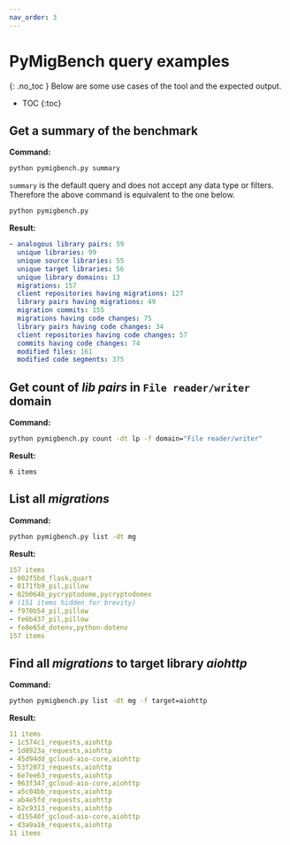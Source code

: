```yaml
---
nav_order: 3
---
```

# PyMigBench query examples
{: .no_toc }
Below are some use cases of the tool and the expected output.
- TOC
{:toc}

## Get a summary of the benchmark
**Command:**
```bash
python pymigbench.py summary
```
`summary` is the default query and does not accept any data type or filters. Therefore the above command is equivalent to the one below.
```bash
python pymigbench.py
```

**Result:**
```yaml
- analogous library pairs: 59
  unique libraries: 99
  unique source libraries: 55
  unique target libraries: 56
  unique library domains: 13
  migrations: 157
  client repositories having migrations: 127
  library pairs having migrations: 49
  migration commits: 155
  migrations having code changes: 75
  library pairs having code changes: 34
  client repositories having code changes: 57
  commits having code changes: 74
  modified files: 161
  modified code segments: 375
```
## Get count of _lib pairs_ in `File reader/writer` domain
**Command:**
```bash
python pymigbench.py count -dt lp -f domain="File reader/writer"
```  

**Result:**
```
6 items
```
## List all _migrations_
**Command:**
```bash
python pymigbench.py list -dt mg
```

**Result:**
```yaml
157 items
- 002f5bd_flask,quart
- 0171fb9_pil,pillow
- 02b064b_pycryptodome,pycryptodomex
# (151 items hidden for brevity)
- f970b54_pil,pillow
- fe6b437_pil,pillow
- fe8e65d_dotenv,python-dotenv
157 items
```

## Find all _migrations_ to target library _aiohttp_
**Command:**
```bash
python pymigbench.py list -dt mg -f target=aiohttp
```

**Result:**
```yaml
11 items
- 1c574c1_requests,aiohttp
- 1d8923a_requests,aiohttp
- 45d94dd_gcloud-aio-core,aiohttp
- 53f2073_requests,aiohttp
- 6e7ee63_requests,aiohttp
- 963f347_gcloud-aio-core,aiohttp
- a5c04bb_requests,aiohttp
- ab4e5fd_requests,aiohttp
- b2c9313_requests,aiohttp
- d15540f_gcloud-aio-core,aiohttp
- d3a9a16_requests,aiohttp
11 items
```
